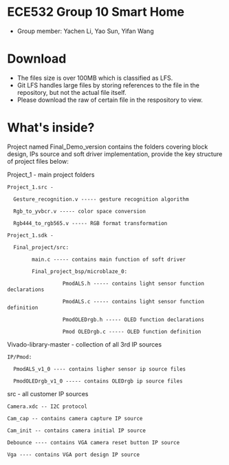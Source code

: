 # ECE532 Group 10 Smart Home
- Group member: Yachen Li, Yao Sun, Yifan Wang
# Download
- The files size is over 100MB which is classified as LFS.
- Git LFS handles large files by storing references to the file in the repository, but not the actual file itself.
- Please download the raw of certain file in the respository to view.
# What's inside?
Project named Final_Demo_version contains the folders covering block design, IPs source and soft driver implementation, provide the key structure of project files below:

Project_1 - main project folders 

    Project_1.src -  

      Gesture_recognition.v ----- gesture recognition algorithm 

      Rgb_to_yvbcr.v ----- color space conversion 

      Rgb444_to_rgb565.v ----- RGB format transformation 

    Project_1.sdk - 

      Final_project/src: 

            main.c ----- contains main function of soft driver 

            Final_project_bsp/microblaze_0: 

                      PmodALS.h ----- contains light sensor function declarations 

                      PmodALS.c ----- contains light sensor function definition 

                      PmodOLEDrgb.h ----- OLED function declarations 

                      Pmod OLEDrgb.c ----- OLED function definition 

 

Vivado-library-master - collection of all 3rd IP sources 

    IP/Pmod: 

      PmodALS_v1_0 ---- contains ligher sensor ip source files 

      PmodOLEDrgb_v1_0 ----- contains OLEDrgb ip source files 

 

src  - all customer IP sources 

    Camera.xdc -- I2C protocol 

    Cam_cap -- contains camera capture IP source 

    Cam_init -- contains camera initial IP source 

    Debounce ---- contains VGA camera reset button IP source 

    Vga ---- contains VGA port design IP source 

